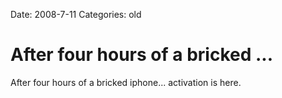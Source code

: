 Date: 2008-7-11
Categories: old

# After four hours of a bricked ...

After four hours of a bricked iphone... activation is here.
